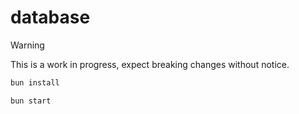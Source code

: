 # database

> [!WARNING]
> This is a work in progress, expect breaking changes without notice.

```sh
bun install
```

```sh
bun start
```
